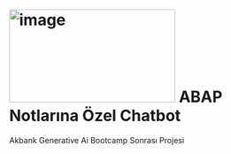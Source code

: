 # <img width="300" height="168" alt="image" src="https://github.com/user-attachments/assets/2138fb1a-a5c5-45d2-b174-068558b5d206" /> ABAP Notlarına Özel Chatbot
Akbank Generative Ai Bootcamp Sonrası Projesi
